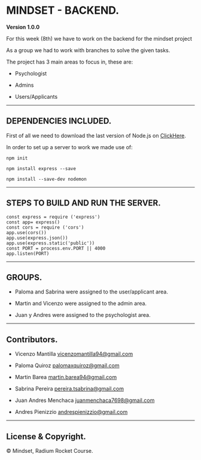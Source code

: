 # MINDSET - BACKEND.

**Version 1.0.0**

For this week (8th) we have to work on the backend for the mindset project 

As a group we had to work with branches to solve the given tasks.

The project has 3 main areas to focus in, these are:

 - Psychologist

 - Admins

 - Users/Applicants

---

## DEPENDENCIES INCLUDED.

First of all we need to download the last version of Node.js on [ClickHere](https://nodejs.org/es/download/).

In order to set up a server to work we made use of:

```
npm init

npm install express --save

npm install --save-dev nodemon
```

---

## STEPS TO BUILD AND RUN THE SERVER.

```
const express = require ('express')
const app= express()
const cors = require ('cors')
app.use(cors())
app.use(express.json())
app.use(express.static('public'))
const PORT = process.env.PORT || 4000
app.listen(PORT)
```

---

## GROUPS.

- Paloma and Sabrina were assigned to the user/applicant area.

- Martin and Vicenzo were assigned to the admin area.

- Juan y Andres were assigned to the psychologist area.

---

## Contributors.

- Vicenzo Mantilla <vicenzomantilla94@gmail.com>

- Paloma Quiroz <palomaxquiroz@gmail.com>

- Martin Barea <martin.barea94@gmail.com>

- Sabrina Pereira <pereira.tsabrina@gmail.com>

- Juan Andres Menchaca <juanmenchaca7698@gmail.com>

- Andres Pienizzio <andrespienizzio@gmail.com>

---

## License & Copyright.

© Mindset, Radium Rocket Course.